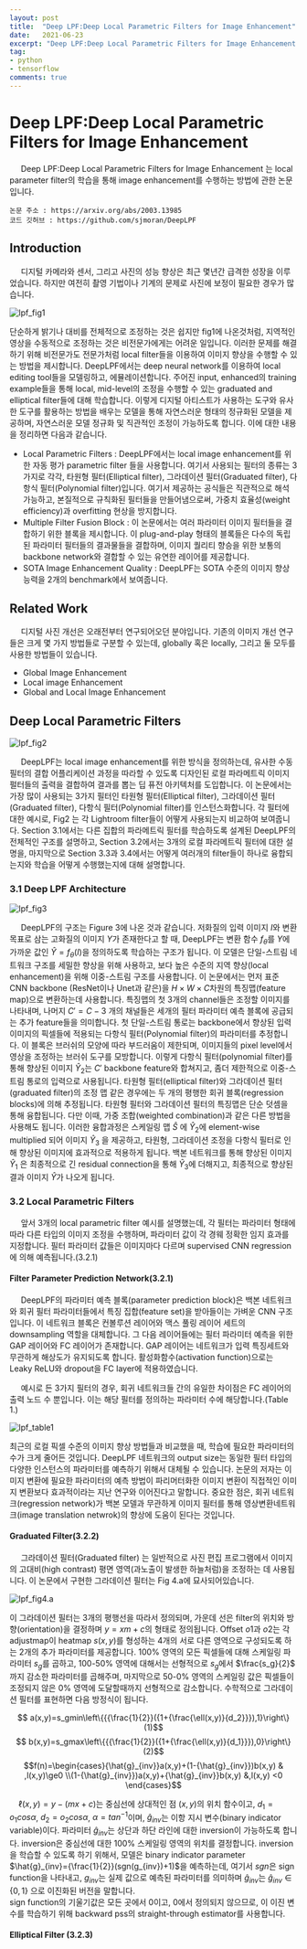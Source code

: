 ```yaml
---
layout: post
title:  "Deep LPF:Deep Local Parametric Filters for Image Enhancement"
date:   2021-06-23
excerpt: "Deep LPF:Deep Local Parametric Filters for Image Enhancement 이해하기"
tag:
- python
- tensorflow
comments: true
---
```


# Deep LPF:Deep Local Parametric Filters for Image Enhancement

&nbsp;&nbsp;&nbsp;&nbsp; Deep LPF:Deep Local Parametric Filters for Image Enhancement 는 local parameter filter의 학습을 통해 image enhancement를 수행하는 방법에 관한 논문입니다.

```  
논문 주소 : https://arxiv.org/abs/2003.13985
코드 깃허브 : https://github.com/sjmoran/DeepLPF
```  

## Introduction
&nbsp;&nbsp;&nbsp;&nbsp; 디지털 카메라와 센서, 그리고 사진의 성능 향상은 최근 몇년간 급격한 성장을 이루었습니다. 하지만 여전히 촬영 기법이나 기계의 문제로 사진에 보정이 필요한 경우가 많습니다. 

![lpf_fig1](/assets/img/lpf/fig1.PNG)

단순하게 밝기나 대비를 전체적으로 조정하는 것은 쉽지만 fig1에 나온것처럼, 지역적인 영상을 수동적으로 조정하는 것은 비전문가에게는 어려운 일입니다. 이러한 문제를 해결하기 위해 비전문가도 전문가처럼 local filter들을 이용하여 이미지 향상을 수행할 수 있는 방법을 제시합니다.
DeepLPF에서는 deep neural network를 이용하여 local editing tool들을 모델링하고, 에뮬레이션합니다. 주어진 input, enhanced의 training example들을 통해 local, mid-level의 조정을 수행할 수 있는 graduated and elliptical filter들에 대해 학습합니다.
이렇게 디지털 아티스트가 사용하는 도구와 유사한 도구를 활용하는 방법을 배우는 모델을 통해 자연스러운 형태의 정규화된 모델을 제공하며, 자연스러운 모델 정규화 및 직관적인 조정이 가능하도록 합니다.
이에 대한 내용을 정리하면 다음과 같습니다.

 - Local Parametric Filters : DeepLPF에서는 local image enhancement를 위한 자동 평가 parametric filter 들을 사용합니다. 여기서 사용되는 필터의 종류는 3가지로 각각, 타원형 필터(Elliptical filter), 그라데이션  필터(Graduated filter), 다항식 필터(Polynomial filter)입니다. 여기서 제공하는 공식들은 직관적으로 해석 가능하고, 본질적으로 규칙화된 필터들을 만들어냄으로써, 가중치 효율성(weight efficiency)과 overfitting 현상을 방지합니다.
 - Multiple Filter Fusion Block : 이 논문에서는 여러 파라미터 이미지 필터들을 결합하기 위한 블록을 제시합니다. 이 plug-and-play 형태의 블록들은 다수의 독립된 파라미터 필터들의 결과물들을 결합하며, 이미지 퀄리티 향승을 위한 보통의 backbone network와 결합할 수 있는 유연한 레이어를 제공합니다.
 - SOTA Image Enhancement Quality : DeepLPF는 SOTA 수준의 이미지 향상 능력을 2개의 benchmark에서 보여줍니다.

## Related Work

&nbsp;&nbsp;&nbsp;&nbsp; 디지털 사진 개선은 오래전부터 연구되어오던 분야입니다. 기존의 이미지 개선 연구들은 크게 몇 가지 방법들로 구분할 수 있는데, globally 혹은 locally, 그리고 둘 모두를 사용한 방법들이 있습니다.
 - Global Image Enhancement
 - Local image Enhancement
 - Global and Local Image Enhancement

## Deep Local Parametric Filters

![lpf_fig2](/assets/img/lpf/fig2.PNG)

&nbsp;&nbsp;&nbsp;&nbsp; DeepLPF는 local image enhancement를 위한 방식을 정의하는데, 유사한 수동 필터의 결합 어플리케이션 과정을 따라할 수 있도록 디자인된 로컬 파라메트릭 이미지 펄터들의 출력을 결합하여 결과를 뽑는 딥 퓨전 아키텍처를 도입합니다.
이 논문에서는 가장 많이 사용되는 3가지 필터인 타원형 필터(Elliptical filter), 그라데이션  필터(Graduated filter), 다항식 필터(Polynomial filter)를  인스턴스화합니다. 각 필터에 대한 예시로, Fig2 는 각 Lightroom filter들이 어떻게 사용되는지 비교하여 보여줍니다.
Section 3.1에서는 다른 집합의 파라메트릭 필터를 학습하도록 설계된 DeepLPF의 전체적인 구조를 설명하고, Section 3.2에서는 3개의 로컬 파라메트릭 필터에 대한 설명을, 마지막으로 Section 3.3과 3.4에서는 어떻게 여러개의 filter들이 하나로 융합되는지와 학습을 어떻게 수행했는지에 대해 설명합니다.

### 3.1 Deep LPF Architecture
 
![lpf_fig3](/assets/img/lpf/fig3.PNG)

&nbsp;&nbsp;&nbsp;&nbsp; DeepLPF의 구조는 Figure 3에 나온 것과 같습니다. 저화질의 입력 이미지 $I$와 변환 목표로 삼는 고화질의 이미지 $Y$가 존재한다고 할 때, DeepLPF는 변환 함수 $f_\theta$를 $Y$에 가까운 값인 $\hat{Y}=f_\theta (I)$을 정의하도록 학습하는 구조가 됩니다.
이 모델은 단일-스트림 네트워크 구조를 세밀한 향상을 위해 사용하고, 보다 높은 수준의 지역 향상(local enhancement)을 위해 이중-스트림 구조를 사용합니다. 이 논문에서는 먼저 표준 CNN backbone (ResNet이나 Unet과 같은)을 $H\times W \times C$차원의 특징맵(feature map)으로 변환하는데 사용합니다. 특징맵의 첫 3개의 channel들은 조정할 이미지를 나타내며, 나머지 $C' = C-3$ 개의 채널들은 세개의 필터 파라미터 예측 블록에 공급되는 추가 feature들을 의미합니다.
첫 단일-스트림 통로는 backbone에서 향상된 입력 이미지의 픽셀들에 적용되는 다항식 필터(Polynomial filter)의 파라미터를 추정합니다. 이 블록은 브러쉬의 모양에 따라 부드러움이 제한되며, 이미지들의 pixel level에서 영상을 조정하는 브러쉬 도구를 모방합니다. 이렇게 다항식 필터(polynomial filter)를 통해 향상된 이미지 $\hat{Y}_2$는 $C'$ backbone feature와 합쳐지고, 좀더 제한적으로  이중-스트림 통로의 입력으로 사용됩니다.
타원형 필터(elliptical filter)와 그라데이션  필터(graduated filter)의 조정 맵 같은 경우에는 두 개의 평행한 회귀 블록(regression blocks)에 의해 추정됩니다. 타원형 필터와 그라데이션  필터의 특징맵은 단순 덧셈을 통해 융합됩니다. 다만 이때, 가중 조합(weighted combination)과 같은 다른 방법을 사용해도 됩니다.
이러한 융합과정은 스케일링 맵 $\hat{S}$ 에 $\hat{Y}_2$에 element-wise multiplied 되어 이미지 $\hat{Y}_3$ 을 제공하고, 타원형, 그라데이션  조정을 다항식 필터로 인해 향상된 이미지에 효과적으로 적용하게 됩니다.
백본 네트워크를 통해 향상된 이미지 $\hat{Y}_1$ 은 최종적으로 긴 residual connection을 통해 $\hat{Y}_3$에 더해지고, 최종적으로 향상된 결과 이미지 $\hat{Y}$가 나오게 됩니다.

### 3.2 Local Parametric Filters

&nbsp;&nbsp;&nbsp;&nbsp; 앞서 3개의 local parametric filter 예시를 설명했는데, 각 필터는 파라미터 형태에 따라 다른 타입의 이미지 조정을 수행하며, 파라미터 값이 각 경웨 정확한 임지 효과를 지정합니다. 필터 파라미터 값들은 이미지마다 다르며 supervised CNN regression에 의해 예측됩니다.(3.2.1) 

#### Filter Parameter Prediction Network(3.2.1)
&nbsp;&nbsp;&nbsp;&nbsp; DeepLPF의 파라미터 예측 블록(parameter prediction block)은 백본 네트워크와 회귀 필터 파라미터들에서 특징 집합(feature set)을 받아들이는 가벼운 CNN 구조입니다. 이 네트워크 블록은 컨볼루션 레이어와 맥스 풀링 레이어 세트의 downsampling 역할을 대체합니다. 그 다음 레이어들에는 필터 파라미터 예측을 위한 GAP 레이어와 FC 레이어가 존재합니다. GAP 레이어는 네트워크가 입력 특징세트와 무관하게 해상도가 유지되도록 합니다. 활성화함수(activation function)으로는 Leaky ReLU와 dropout을 FC layer에 적용하였습니다.

&nbsp;&nbsp;&nbsp;&nbsp; 예시로 든 3가지 필터의 경우, 회귀 네트워크들 간의 유일한 차이점은 FC 레이어의 출력 노드 수 뿐입니다. 이는 해당 필터를 정의하는 파라미터 수에 해당합니다.(Table 1.)

![lpf_table1](/assets/img/lpf/table1.PNG)

최근의 로컬 픽셀 수준의 이미지 향상 방법들과 비교했을 때, 학습에 필요한 파라미터의 수가 크게 줄어든 것입니다. DeepLPF 네트워크의 output size는 동일한 필터 타입의 다양한 인스턴스의 파라미터를 예측하기 위해서 대체될 수 있습니다. 논문의 저자는 이미지 변환에 필요한 파라미터의 예측 방법이 파리머터화한 이미지 변환이 직접적인 이미지 변환보다 효과적이라는 지난 연구와 이어진다고 말합니다.
중요한 점은, 회귀 네트워크(regression network)가 백본 모델과 무관하게 이미지 필터를 통해 영상변환네트워크(image translation netwrok)의 향상에 도움이 된다는 것입니다.

#### Graduated Filter(3.2.2)

&nbsp;&nbsp;&nbsp;&nbsp; 그라데이션 필터(Graduated filter) 는 일반적으로 사진 편집 프로그램에서 이미지의 고대비(high contrast) 평면 영역(과노출이 발생한 하늘처럼)을 조정하는 데 사용됩니다.
이 논문에서 구현한 그라데이션 필터는 Fig 4.a에 묘사되어있습니다.

![lpf_fig4.a](/assets/img/lpf/fig4a.png)


이 그라데이션 필터는 3개의 평행선을 따라서 정의되며, 가운데 선은 filter의 위치와 방향(orientation)을 결정하며  $y=xm+c$의 형태로 정의됩니다. Offset $o1$과 $o2$는 각 adjustmap이 heatmap $s(x,y)$를 형성하는 4개의 서로 다른 영역으로 구성되도록 하는 2개의 추가 파라미터를 제공합니다. 100% 영역의 모든 픽셀들에 대해 스케일링 파라미터 $s_g$를 곱하고, 100-50% 영역에 대해서는 선형적으로 $s_g$에서 $\frac{s_g}{2}$ 까지 감소한 파라미터를 곱해주며, 마지막으로 50-0% 영역의 스케일링 값은 픽셀들이 조정되지 않은 0% 영역에 도달할때까지 선형적으로 감소합니다. 수학적으로 그라데이션 필터를 표현하면 다음 방정식이 됩니다.

$$ a(x,y)=s_gmin\left\{{{\frac{1}{2}}({1+{\frac{\ell(x,y)}{d_2}}}),1}\right\}  (1)$$
$$ b(x,y)=s_gmax\left\{{{\frac{1}{2}}({1+{\frac{\ell(x,y)}{d_1}}}),0}\right\}  (2)$$
$$f(n)=\begin{cases}{\hat{g}_{inv}}a(x,y)+(1-{\hat{g}_{inv}})b(x,y) & ,l(x,y)\ge0 \\(1-{\hat{g}_{inv}})a(x,y)+{\hat{g}_{inv}}b(x,y) &,l(x,y) <0 \end{cases}$$

&nbsp;&nbsp;&nbsp;&nbsp;$\ell(x,y)=y-(mx+c)$는 중심선에 상대적인 점 $(x,y)$의 위치 함수이고, $d_1=o_1 cos\alpha$,  $d_2=o_2cos\alpha$,  $\alpha=tan^{-1}$이며, $\hat{g}_{inv}$는 이항 지시 변수(binary indicator variable)이다.  파라미터 $\hat{g}_{inv}$는 상단과 하단 라인에 대한 inversion이 가능하도록 합니다. inversion은 중심선에 대한 100% 스케일링 영역의 위치를 결정합니다. inversion을 학습할 수 있도록 하기 위해서, 모델은 binary indicator parameter $\hat{g}_{inv}={\frac{1}{2}}(sgn(g_{inv})+1)$을 예측하는데, 여기서 $sgn$은 sign function을 나타내고, $g_{inv}$는 실제 값으로 예측된 파라미터를 의미하며 ${\hat{g}_{inv}}$는 ${\hat{g}_{inv}} \in \left\{0,1\right\}$ 으로 이진화된 버전을 말합니다.  
sign function의 기울기값은 모든 곳에서 0이고, 0에서 정의되지 않으므로, 이 이진 변수를 학습하기 위해 backward pss의 straight-through estimator를 사용합니다.

#### Elliptical Filter (3.2.3)



